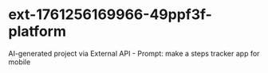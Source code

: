 # ext-1761256169966-49ppf3f-platform
AI-generated project via External API - Prompt: make a steps tracker app for mobile
